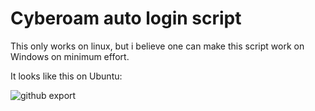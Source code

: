 # Cyberoam auto login script

This only works on linux, but i believe one can make this script work on Windows on minimum effort. 

It looks like this on Ubuntu: 

![github export](https://user-images.githubusercontent.com/74963545/133313789-44f2cdde-1aa2-47ec-b9e8-70436fadd0d7.png)

